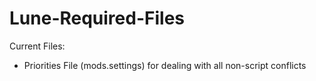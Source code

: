 # Lune-Required-Files
Current Files:
- Priorities File (mods.settings) for dealing with all non-script conflicts
